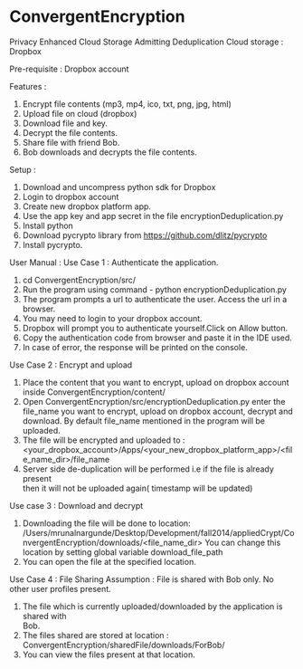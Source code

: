 ConvergentEncryption
====================

Privacy Enhanced Cloud Storage Admitting Deduplication
Cloud storage : Dropbox

Pre-requisite : Dropbox account

Features : 
1. Encrypt file contents (mp3, mp4, ico, txt, png, jpg, html)
2. Upload file on cloud (dropbox)
3. Download file and key.
4. Decrypt the file contents.
5. Share file with friend Bob.
6. Bob downloads and decrypts the file contents.


Setup : 
1. Download and uncompress python sdk for Dropbox
2. Login to dropbox account
3. Create new dropbox platform app.
4. Use the app key and app secret in the file encryptionDeduplication.py
5. Install python
6. Download pycrypto library from https://github.com/dlitz/pycrypto
7. Install pycrypto.


User Manual : 
Use Case 1 : Authenticate the application.
1. cd ConvergentEncryption/src/
2. Run the program using command - python encryptionDeduplication.py
3. The program prompts a url to authenticate the user. Access the url in a browser.
4. You may need to login to your dropbox account.
5. Dropbox will prompt you to authenticate yourself.Click on Allow button.
6. Copy the authentication code from browser and paste it in the IDE used.
7. In case of error, the response will be printed on the console.

Use Case 2  : Encrypt and upload
1. Place the content that you want to encrypt, upload on dropbox account inside  	    ConvergentEncryption/content/
2. Open ConvergentEncryption/src/encryptionDeduplication.py enter the file_name 
   you want to encrypt, upload on dropbox account, decrypt and download. 
   By default file_name mentioned in the program will be uploaded. 
3. The file will be encrypted and uploaded to :
	 <your_dropbox_account>/Apps/<your_new_dropbox_platform_app>/<file_name_dir>/file_name
4. Server side de-duplication will be performed i.e if the file is already present     
   then it will not be uploaded again( timestamp will be updated)


Use case 3 : Download and decrypt	 
1. Downloading the file will be done to location:
	/Users/mrunalnargunde/Desktop/Development/fall2014/appliedCrypt/ConvergentEncryption/downloads/<file_name_dir>
	You can change this location by setting global variable download_file_path
2. You can open the file at the specified location.


Use Case 4 : File Sharing
Assumption : File is shared with Bob only. No other user profiles present.
1. The file which is currently uploaded/downloaded by the application is shared with  
   Bob.
2. The files shared are stored at location : 
   ConvergentEncryption/sharedFile/downloads/ForBob/
3. You can view the files present at that location.